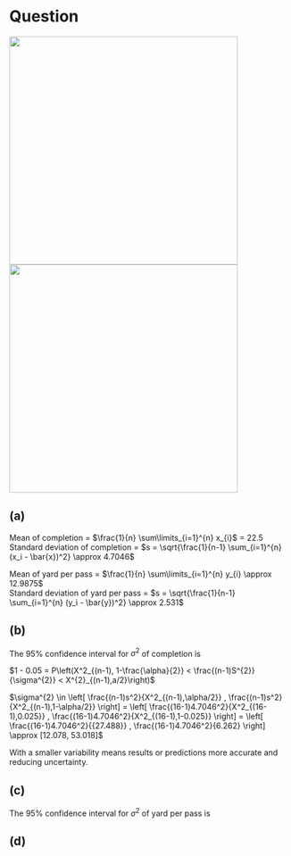 # Question
<img width="409" src="https://github.com/user-attachments/assets/8a3b763e-b5cc-49d5-b076-a7c732ab6004"/>    
<img width="409" src="https://github.com/user-attachments/assets/f7d92974-7d23-4f09-bdf3-a5a9e90a0a84"/>

## (a)
Mean of completion = $\frac{1}{n} \sum\limits_{i=1}^{n} x_{i}$ = 22.5  
Standard deviation of completion = $s = \sqrt{\frac{1}{n-1} \sum_{i=1}^{n} (x_i - \bar{x})^2} \approx 4.7046$

Mean of yard per pass = $\frac{1}{n} \sum\limits_{i=1}^{n} y_{i} \approx 12.9875$  
Standard deviation of yard per pass = $s = \sqrt{\frac{1}{n-1} \sum_{i=1}^{n} (y_i - \bar{y})^2} \approx 2.531$

## (b)
The 95% confidence interval for $\sigma^{2}$ of completion is

$1 - 0.05 = P\left(X^2_{(n-1), 1-\frac{\alpha}{2}} < \frac{(n-1)S^{2}}{\sigma^{2}} < X^{2}_{(n-1),a/2}\right)$  

$\sigma^{2} \in \left[ \frac{(n-1)s^2}{X^2_{(n-1),\alpha/2}} , \frac{(n-1)s^2}{X^2_{(n-1),1-\alpha/2}} \right] = \left[ \frac{(16-1)4.7046^2}{X^2_{(16-1),0.025}} , \frac{(16-1)4.7046^2}{X^2_{(16-1),1-0.025}} \right] = \left[ \frac{(16-1)4.7046^2}{{27.488}} , \frac{(16-1)4.7046^2}{6.262} \right] \approx [12.078, 53.018]$

With a smaller variability means results or predictions more accurate and reducing uncertainty.

## (c)
The 95% confidence interval for $\sigma^{2}$ of yard per pass is

## (d)

